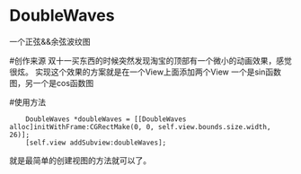 # DoubleWaves
一个正弦&amp;&amp;余弦波纹图

#创作来源
双十一买东西的时候突然发现淘宝的顶部有一个微小的动画效果，感觉很炫。
实现这个效果的方案就是在一个View上面添加两个View
一个是sin函数图，另一个是cos函数图

#使用方法
```objc
    DoubleWaves *doubleWaves = [[DoubleWaves alloc]initWithFrame:CGRectMake(0, 0, self.view.bounds.size.width, 26)];
    [self.view addSubview:doubleWaves];
```
就是最简单的创建视图的方法就可以了。

